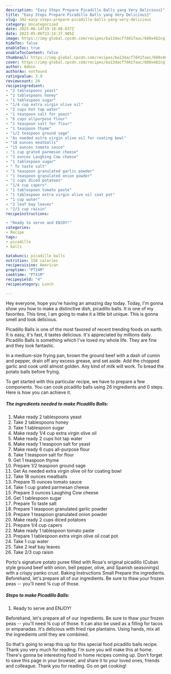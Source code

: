 ```yaml
---
description: "Easy Steps Prepare Picadillo Balls yang Very Delicious}"
title: "Easy Steps Prepare Picadillo Balls yang Very Delicious}"
slug: 302-easy-steps-prepare-picadillo-balls-yang-very-delicious
category: Uncategorized
date: 2023-06-14T19:18:08.037Z
date: 2023-05-06T23:14:37.905Z
image: https://img-global.cpcdn.com/recipes/ba13dacf7d41faac/680x482cq70/picadillo-balls-recipe-main-photo.jpg
hideToc: false
enableToc: true
enableTocContent: false
thumbnail: https://img-global.cpcdn.com/recipes/ba13dacf7d41faac/680x482cq70/picadillo-balls-recipe-main-photo.jpg
cover: https://img-global.cpcdn.com/recipes/ba13dacf7d41faac/680x482cq70/picadillo-balls-recipe-main-photo.jpg
author: Admin
authorAv: notfound
ratingvalue: 3.9
reviewcount: 20
recipeingredient:
- "2 tablespoons yeast"
- "2 tablespoons honey"
- "1 tablespoon sugar"
- "1/4 cup extra virgin olive oil"
- "2 cups hot tap water"
- "1 teaspoon salt for yeast"
- "6 cups allpurpose flour"
- "1 teaspoon salt for flour"
- "1 teaspoon thyme"
- "1/2 teaspoon ground sage"
- "As needed extra virgin olive oil for coating bowl"
- "18 ounces meatballs"
- "15 ounces tomato sauce"
- "1 cup grated parmesan cheese"
- "3 ounces Laughing Cow cheese"
- "1 tablespoon sugar"
- " To taste salt"
- "1 teaspoon granulated garlic powder"
- "1 teaspoon granulated onion powder"
- "2 cups diced potatoes"
- "1/4 cup capers"
- "1 tablespoon tomato paste"
- "1 tablespoon extra virgin olive oil coat pot"
- "1 cup water"
- "2 leaf bay leaves"
- "2/3 cup raisin"
recipeinstructions:

- "Ready to serve and ENJOY!"
categories:
- Recipe
tags:
- picadillo
- balls

katakunci: picadillo balls 
nutrition: 158 calories
recipecuisine: American
preptime: "PT24M"
cooktime: "PT41M"
recipeyield: "4"
recipecategory: Lunch

---
```



Hey everyone, hope you're having an amazing day today. Today, I'm gonna show you how to make a distinctive dish, picadillo balls. It is one of my favorites. This time, I am going to make it a little bit unique. This is gonna smell and look delicious.

Picadillo Balls is one of the most favored of recent trending foods on earth. It is easy, it's fast, it tastes delicious. It's appreciated by millions daily. Picadillo Balls is something which I've loved my whole life. They are fine and they look fantastic.

In a medium-size frying pan, brown the ground beef with a dash of cumin and pepper, drain off any excess grease, and set aside. Add the chopped garlic and cook until almost golden. Any kind of milk will work. To bread the potato balls before frying.


To get started with this particular recipe, we have to prepare a few components. You can cook picadillo balls using 26 ingredients and 0 steps. Here is how you can achieve it.

<!--inarticleads1-->

##### The ingredients needed to make Picadillo Balls:

1. Make ready 2 tablespoons yeast
1. Take 2 tablespoons honey
1. Take 1 tablespoon sugar
1. Make ready 1/4 cup extra virgin olive oil
1. Make ready 2 cups hot tap water
1. Make ready 1 teaspoon salt for yeast
1. Make ready 6 cups all-purpose flour
1. Take 1 teaspoon salt for flour
1. Get 1 teaspoon thyme
1. Prepare 1/2 teaspoon ground sage
1. Get As needed extra virgin olive oil for coating bowl
1. Take 18 ounces meatballs
1. Prepare 15 ounces tomato sauce
1. Take 1 cup grated parmesan cheese
1. Prepare 3 ounces Laughing Cow cheese
1. Get 1 tablespoon sugar
1. Prepare  To taste salt
1. Prepare 1 teaspoon granulated garlic powder
1. Prepare 1 teaspoon granulated onion powder
1. Make ready 2 cups diced potatoes
1. Prepare 1/4 cup capers
1. Make ready 1 tablespoon tomato paste
1. Prepare 1 tablespoon extra virgin olive oil coat pot
1. Take 1 cup water
1. Take 2 leaf bay leaves
1. Take 2/3 cup raisin


Porto&#39;s signature potato puree filled with Rosa&#39;s original picadillo (Cuban style ground beef with onion, bell pepper, olive, and Spanish seasonings) with a crispy panko crust. Baking Instructions Small Prepare the ingredients. Beforehand, let&#39;s prepare all of our ingredients. Be sure to thaw your frozen peas -- you&#39;ll need ¾ cup of those. 

<!--inarticleads2-->

##### Steps to make Picadillo Balls:


1. Ready to serve and ENJOY!

Beforehand, let&#39;s prepare all of our ingredients. Be sure to thaw your frozen peas -- you&#39;ll need ¾ cup of those. It can also be used as a filling for tacos or empanadas. It&#39;s delicious with fried ripe plantains. Using hands, mix all the ingredients until they are combined. 

So that's going to wrap this up for this special food picadillo balls recipe. Thank you very much for reading. I'm sure you will make this at home. There's gonna be interesting food in home recipes coming up. Don't forget to save this page in your browser, and share it to your loved ones, friends and colleague. Thank you for reading. Go on get cooking!

